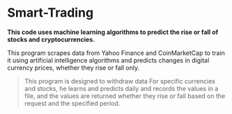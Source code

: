 # Smart-Trading
**This code uses machine learning algorithms to predict the rise or fall of stocks and cryptocurrencies.**


This program scrapes data from Yahoo Finance and CoinMarketCap to train it using artificial intelligence algorithms and predicts changes in digital currency prices, whether they rise or fall only.

>This program is designed to withdraw data For specific currencies and stocks, he learns and predicts daily and records the values in a file, and the values are returned whether they rise or fall based on the request and the specified period.

